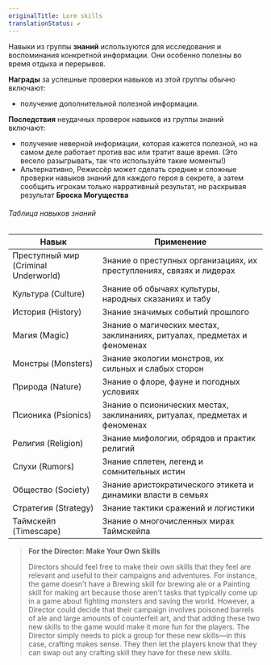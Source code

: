 ```yaml
---
originalTitle: Lore skills
translationStatus: ✔️
---
```


Навыки из группы **знаний** используются для исследования и воспоминания конкретной информации. Они особенно полезны во время отдыха и перерывов.

**Награды** за успешные проверки навыков из этой группы обычно включают:
- получение дополнительной полезной информации.

**Последствия** неудачных проверок навыков из группы знаний включают:
- получение неверной информации, которая кажется полезной, но на самом деле работает против вас или тратит ваше время. (Это весело разыгрывать, так что используйте такие моменты!)
- Альтернативно, Режиссёр может сделать средние и сложные проверки навыков знаний для каждого героя в секрете, а затем сообщить игрокам только нарративный результат, не раскрывая результат **Броска Могущества**

###### Таблица навыков знаний

| Навык                                | Применение                                                                 |
| ------------------------------------ | -------------------------------------------------------------------------- |
| Преступный мир (Criminal Underworld) | Знание о преступных организациях, их преступлениях, связях и лидерах       |
| Культура (Culture)                   | Знание об обычаях культуры, народных сказаниях и табу                      |
| История (History)                    | Знание значимых событий прошлого                                           |
| Магия (Magic)                        | Знание о магических местах, заклинаниях, ритуалах, предметах и феноменах   |
| Монстры (Monsters)                   | Знание экологии монстров, их сильных и слабых сторон                       |
| Природа (Nature)                     | Знание о флоре, фауне и погодных условиях                                  |
| Псионика (Psionics)                  | Знание о псионических местах, заклинаниях, ритуалах, предметах и феноменах |
| Религия (Religion)                   | Знание мифологии, обрядов и практик религий                                |
| Слухи (Rumors)                       | Знание сплетен, легенд и сомнительных истин                                |
| Общество (Society)                   | Знание аристократического этикета и динамики власти в семьях               |
| Стратегия (Strategy)                 | Знание тактики сражений и логистики                                        |
| Таймскейп (Timescape)                | Знание о многочисленных мирах Таймскейпа                                   |

<!-- -->
> **For the Director: Make Your Own Skills**
>
> Directors should feel free to make their own skills that they feel are relevant and useful to their campaigns and adventures. For instance, the game doesn't have a Brewing skill for brewing ale or a Painting skill for making art because those aren't tasks that typically come up in a game about fighting monsters and saving the world. However, a Director could decide that their campaign involves poisoned barrels of ale and large amounts of counterfeit art, and that adding these two new skills to the game would make it more fun for the players. The Director simply needs to pick a group for these new skills—in this case, crafting makes sense. They then let the players know that they can swap out any crafting skill they have for these new skills.
